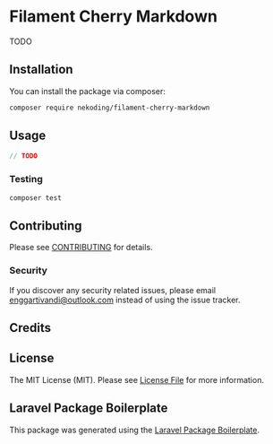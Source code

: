 # Filament Cherry Markdown

TODO

## Installation

You can install the package via composer:

```bash
composer require nekoding/filament-cherry-markdown
```

## Usage

```php
// TODO
```

### Testing

```bash
composer test
```

## Contributing

Please see [CONTRIBUTING](CONTRIBUTING.md) for details.

### Security

If you discover any security related issues, please email enggartivandi@outlook.com instead of using the issue tracker.

## Credits

## License

The MIT License (MIT). Please see [License File](LICENSE.md) for more information.

## Laravel Package Boilerplate

This package was generated using the [Laravel Package Boilerplate](https://laravelpackageboilerplate.com).
